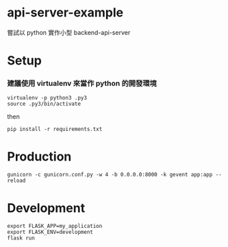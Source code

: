 # api-server-example

嘗試以 python 實作小型 backend-api-server

# Setup

### 建議使用 virtualenv 來當作 python 的開發環境

```
virtualenv -p python3 .py3
source .py3/bin/activate
```

then

```
pip install -r requirements.txt
```

# Production

```
gunicorn -c gunicorn.conf.py -w 4 -b 0.0.0.0:8000 -k gevent app:app --reload
```

# Development

```
export FLASK_APP=my_application
export FLASK_ENV=development
flask run
```
